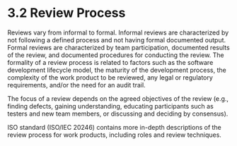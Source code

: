 # 3.2 Review Process

Reviews vary from informal to formal. Informal reviews are characterized by not following a defined process and not having formal documented output. Formal reviews are characterized by team participation, documented results of the review, and documented procedures for conducting the review. The formality of a review process is related to factors such as the software development lifecycle model, the maturity of the development process, the complexity of the work product to be reviewed, any legal or regulatory requirements, and/or the need for an audit trail. 

The focus of a review depends on the agreed objectives of the review \(e.g., finding defects, gaining understanding, educating participants such as testers and new team members, or discussing and deciding by consensus\). 

ISO standard \(ISO/IEC 20246\) contains more in-depth descriptions of the review process for work products, including roles and review techniques.

